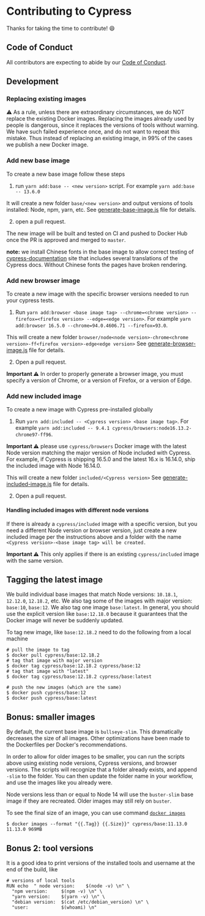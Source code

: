 # Contributing to Cypress

Thanks for taking the time to contribute! :smile:

## Code of Conduct

All contributors are expecting to abide by our [Code of Conduct](https://github.com/cypress-io/cypress/blob/develop/CODE_OF_CONDUCT.md).

## Development

### Replacing existing images

⚠️ As a rule, unless there are extraordinary circumstances, we do NOT replace the existing Docker images. Replacing the images already used by people is dangerous, since it replaces the versions of tools without warning. We have such failed experience once, and do not want to repeat this mistake. Thus instead of replacing an existing image, in 99% of the cases we publish a new Docker image.

### Add new base image

To create a new base image follow these steps

1. run `yarn add:base -- <new version>` script. For example `yarn add:base -- 13.6.0`

It will create a new folder `base/<new version>` and output versions of tools installed: Node, npm, yarn, etc. See [generate-base-image.js](scripts/generate-base-image.js) file for details.

2. open a pull request.

The new image will be built and tested on CI and pushed to Docker Hub once the PR is approved and merged to `master`.

**note:** we install Chinese fonts in the base image to allow correct testing of [cypress-documentation](https://github.com/cypress-io/cypress-documentation) site that includes several translations of the Cypress docs. Without Chinese fonts the pages have broken rendering.

### Add new browser image

To create a new image with the specific browser versions needed to run your cypress tests.

1. Run `yarn add:browser <base image tag> --chrome=<chrome version> --firefox=<firefox version> --edge=<edge version>`. For example `yarn add:browser 16.5.0 --chrome=94.0.4606.71 --firefox=93.0`.

This will create a new folder `browser/node<node version>-chrome<chrome version>-ff<firefox version>-edge<edge version>` See [generate-browser-image.js](scripts/generate-browser-image.js) file for details.

2. Open a pull request.

**Important ⚠️** In order to properly generate a browser image, you must specify a version of Chrome, or a version of Firefox, or a version of Edge.

### Add new included image

To create a new image with Cypress pre-installed globally

1. Run `yarn add:included -- <Cypress version> <base image tag>`. For example `yarn add:included -- 9.4.1 cypress/browsers:node16.13.2-chrome97-ff96`.

**Important ⚠️** please use `cypress/browsers` Docker image with the latest Node version matching the major version of Node included with Cypress. For example, if Cypress is shipping 16.5.0 and the latest 16.x is 16.14.0, ship the included image with Node 16.14.0.

This will create a new folder `included/<Cypress version>` See [generate-included-image.js](scripts/generate-included-image.js) file for details.

2. Open a pull request.

#### Handling included images with different node versions

If there is already a `cypress/included` image with a specific version, but you need a different Node version or browser version, just create a new included image per the instructions above and a folder with the name `<Cypress version>-<base image tag> will be created.`

**Important ⚠️** This only applies if there is an existing `cypress/included` image with the same version.

## Tagging the latest image

We build individual base images that match Node versions: `10.18.1`, `12.12.0`, `12.18.2`, etc. We also tag some of the images with major version: `base:10`, `base:12`. We also tag one image `base:latest`. In general, you should use the explicit version like `base:12.18.0` because it guarantees that the Docker image will never be suddenly updated.

To tag new image, like `base:12.18.2` need to do the following from a local machine

```text
# pull the image to tag
$ docker pull cypress/base:12.18.2
# tag that image with major version
$ docker tag cypress/base:12.18.2 cypress/base:12
# tag that image with "latest"
$ docker tag cypress/base:12.18.2 cypress/base:latest

# push the new images (which are the same)
$ docker push cypress/base:12
$ docker push cypress/base:latest
```

## Bonus: smaller images

By default, the current base image is `bullseye-slim`. This dramatically decreases the size of all images. Other optimizations have been made to the Dockerfiles per Docker's recommendations.

In order to allow for older images to be smaller, you can run the scripts above using existing node versions, Cypress versions, and browser versions. The scripts will recognize that a folder already exists, and append `-slim` to the folder. You can then update the folder name in your workflow, and use the images like you already were.

Node versions less than or equal to Node 14 will use the `buster-slim` base image if they are recreated. Older images may still rely on `buster`.

To see the final size of an image, you can use command [`docker images`](https://docs.docker.com/engine/reference/commandline/images/)

```
$ docker images --format "{{.Tag}} {{.Size}}" cypress/base:11.13.0
11.13.0 969MB
```

## Bonus 2: tool versions

It is a good idea to print versions of the installed tools and username at the end of the build, like

```
# versions of local tools
RUN echo  " node version:    $(node -v) \n" \
  "npm version:     $(npm -v) \n" \
  "yarn version:    $(yarn -v) \n" \
  "debian version:  $(cat /etc/debian_version) \n" \
  "user:            $(whoami) \n"
```
